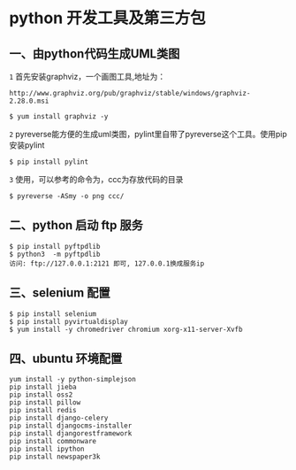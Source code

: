 # python 开发工具及第三方包

## 一、由python代码生成UML类图

 `1` 首先安装graphviz，一个画图工具,地址为：

    http://www.graphviz.org/pub/graphviz/stable/windows/graphviz-2.28.0.msi

    $ yum install graphviz -y


  `2` pyreverse能方便的生成uml类图，pylint里自带了pyreverse这个工具。使用pip安装pylint

    $ pip install pylint

  `3` 使用，可以参考的命令为，ccc为存放代码的目录

    $ pyreverse -ASmy -o png ccc/
    
    
## 二、python 启动 ftp 服务
  
    $ pip install pyftpdlib
    $ python3  -m pyftpdlib
    访问: ftp://127.0.0.1:2121 即可, 127.0.0.1换成服务ip
    
## 三、selenium 配置

    $ pip install selenium
    $ pip install pyvirtualdisplay
    $ yum install -y chromedriver chromium xorg-x11-server-Xvfb
    
## 四、ubuntu 环境配置

    yum install -y python-simplejson
    pip install jieba
    pip install oss2
    pip install pillow
    pip install redis
    pip install django-celery
    pip install djangocms-installer
    pip install djangorestframework
    pip install commonware
    pip install ipython
    pip install newspaper3k
